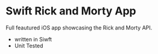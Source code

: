 # Swift Rick and Morty App

Full feautured iOS app showcasing the Rick and Morty API.

- written in Siwft
- Unit Tested

